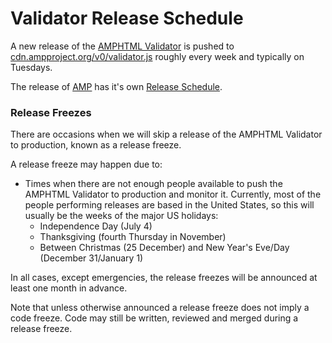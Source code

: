 # Validator Release Schedule

A new release of the [AMPHTML Validator](https://github.com/ampproject/amphtml/tree/main/validator#amp-html--validator) is pushed to [cdn.ampproject.org/v0/validator.js](https://cdn.ampproject.org/v0/validator.js) roughly every week and typically on Tuesdays.

The release of [AMP](https://github.com/ampproject/amphtml#amp-) has it's own [Release Schedule](https://github.com/ampproject/amphtml/blob/main/contributing/release-schedule.md).

### Release Freezes

There are occasions when we will skip a release of the AMPHTML Validator to production, known as a release freeze.

A release freeze may happen due to:

-   Times when there are not enough people available to push the AMPHTML Validator to production and monitor it. Currently, most of the people performing releases are based in the United States, so this will usually be the weeks of the major US holidays:
    -   Independence Day (July 4)
    -   Thanksgiving (fourth Thursday in November)
    -   Between Christmas (25 December) and New Year's Eve/Day (December 31/January 1)

In all cases, except emergencies, the release freezes will be announced at least one month in advance.

Note that unless otherwise announced a release freeze does not imply a code freeze. Code may still be written, reviewed and merged during a release freeze.
